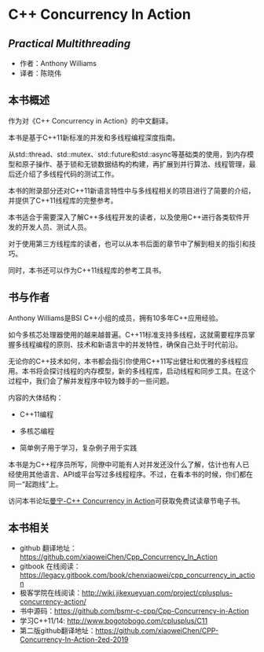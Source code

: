 C++ Concurrency In Action 
=========================
*Practical Multithreading*
-------------------------
- 作者：Anthony Williams
- 译者：陈晓伟

## 本书概述

作为对《C++ Concurrency in Action》的中文翻译。

本书是基于C++11新标准的并发和多线程编程深度指南。

从std::thread、std::mutex、std::future和std::async等基础类的使用，到内存模型和原子操作、基于锁和无锁数据结构的构建，再扩展到并行算法、线程管理，最后还介绍了多线程代码的测试工作。

本书的附录部分还对C++11新语言特性中与多线程相关的项目进行了简要的介绍，并提供了C++11线程库的完整参考。

本书适合于需要深入了解C++多线程开发的读者，以及使用C++进行各类软件开发的开发人员、测试人员。

对于使用第三方线程库的读者，也可以从本书后面的章节中了解到相关的指引和技巧。

同时，本书还可以作为C++11线程库的参考工具书。

## 书与作者

Anthony Williams是BSI C++小组的成员，拥有10多年C++应用经验。

如今多核芯处理器使用的越来越普遍。C++11标准支持多线程，这就需要程序员掌握多线程编程的原则、技术和新语言中的并发特性，确保自己处于时代前沿。

无论你的C++技术如何，本书都会指引你使用C++11写出健壮和优雅的多线程应用。本书将会探讨线程的内存模型，新的多线程库，启动线程和同步工具。在这个过程中，我们会了解并发程序中较为棘手的一些问题。

内容的大体结构：

- C++11编程

- 多核芯编程

- 简单例子用于学习，复杂例子用于实践

本书是为C++程序员所写，同僚中可能有人对并发还没什么了解，估计也有人已经使用其他语言、API或平台写过多线程程序。不过，在看本书的时候，你们都在同一“起跑线”上。

访问本书论坛[曼宁-C++ Concurrency in Action](http://www.manning.com/williams/)可获取免费试读章节电子书。

## 本书相关

- github 翻译地址：https://github.com/xiaoweiChen/Cpp_Concurrency_In_Action
- gitbook 在线阅读：https://legacy.gitbook.com/book/chenxiaowei/cpp_concurrency_in_action
- 极客学院在线阅读：http://wiki.jikexueyuan.com/project/cplusplus-concurrency-action/
- 书中源码：https://github.com/bsmr-c-cpp/Cpp-Concurrency-in-Action
- 学习C++11/14: http://www.bogotobogo.com/cplusplus/C11
- 第二版github翻译地址：https://github.com/xiaoweiChen/CPP-Concurrency-In-Action-2ed-2019
